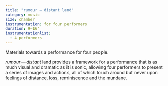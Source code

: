 ```yaml
---
title: "rumour — distant land"
category: music
size: chamber
instrumentation: for four performers
duration: 9–16'
instrumentationlist:
  - 4 performers
---
```

Materials to­wards a per­form­ance for four people.

*ru­mour — dis­tant* land provides a frame­work for a per­form­ance that is as much visual and dra­matic as it is sonic, al­lowing four per­formers to present a series of im­ages and ac­tions, all of which touch around but never upon feel­ings of dis­tance, loss, re­min­is­cence and the mundane.
